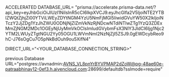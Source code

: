 ACCELERATED DATABASE_URL=
"prisma://accelerate.prisma-data.net/?api_key=eyJhbGciOiJIUzI1NiIsInR5cCI6IkpXVCJ9.eyJhcGlfa2V5IjoiNTE2YTBlZWQtZjhjZi00YTViLWEyZDYtNGM4YzU5NmFjMGI5IiwidGVuYW50X2lkIjoiNTczY2JjZDg1YzJhZWU0ODNjNjZlZmVkNzRjNDcwNTdiNTIwZTg1YzQ3ZDExMmZjNGM2MDc1OGEyNjUyMmVkOCIsImludGVybmFsX3NlY3JldCI6Ijg1Njc2YTM2LWUyZTgtNGU2Yy05OGU1LWVmNmI2NzNjZjI5ZSJ9.0gEWDcybReo9hC-J76sOgCu7O5pNkBdOuh9ou5XifN4"

DIRECT_URL="<YOUR_DATABASE_CONNECTION_STRING>"

previous Database URL="postgres://avnadmin:AVNS_VL8pnYrBYVPMAP2dZoW@pg-48ae60e-patraabhinav12-0ef3.h.aivencloud.com:28699/defaultdb?sslmode=require"